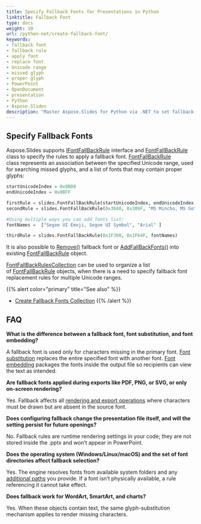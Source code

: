 ```yaml
---
title: Specify Fallback Fonts for Presentations in Python
linktitle: Fallback Font
type: docs
weight: 10
url: /python-net/create-fallback-font/
keywords:
- fallback font
- fallback rule
- apply font
- replace font
- Unicode range
- missed glyph
- proper glyph
- PowerPoint
- OpenDocument
- presentation
- Python
- Aspose.Slides
description: "Master Aspose.Slides for Python via .NET to set fallback fonts in PPT, PPTX and ODP files, safeguarding consistent text display on any device or OS."
---
```


## **Specify Fallback Fonts**

Aspose.Slides supports [IFontFallBackRule](https://reference.aspose.com/slides/python-net/aspose.slides/iFontFallBackRule/) interface and [FontFallBackRule](https://reference.aspose.com/slides/python-net/aspose.slides/FontFallBackRule/) class to specify the rules to apply a fallback font. [FontFallBackRule](https://reference.aspose.com/slides/python-net/aspose.slides/FontFallBackRule/) class represents an association between the specified Unicode range, used for searching missed glyphs, and a list of fonts that may contain proper glyphs:

```py
startUnicodeIndex = 0x0B80
endUnicodeIndex = 0x0BFF

firstRule = slides.FontFallBackRule(startUnicodeIndex, endUnicodeIndex, "Vijaya")
secondRule = slides.FontFallBackRule(0x3040, 0x309F, "MS Mincho, MS Gothic")

#Using multiple ways you can add fonts list:
fontNames =  ["Segoe UI Emoji, Segoe UI Symbol", "Arial" ]

thirdRule = slides.FontFallBackRule(0x1F300, 0x1F64F, fontNames)
```



It is also possible to [Remove()](https://reference.aspose.com/slides/python-net/aspose.slides/ifontfallbackrule/) fallback font or [AddFallBackFonts()](https://reference.aspose.com/slides/python-net/aspose.slides/fontfallbackrule/) into existing [FontFallBackRule](https://reference.aspose.com/slides/python-net/aspose.slides/FontFallBackRule/) object.

[FontFallBackRulesCollection](https://reference.aspose.com/slides/python-net/aspose.slides/fontfallbackrulescollection/) can be used to organize a list of [FontFallBackRule](https://reference.aspose.com/slides/python-net/aspose.slides/FontFallBackRule/) objects, when there is a need to specify fallback font replacement rules for multiple Unicode ranges.

{{% alert color="primary" title="See also" %}} 
- [Create Fallback Fonts Collection](/slides/python-net/create-fallback-fonts-collection/)
{{% /alert %}}

## **FAQ**

**What is the difference between a fallback font, font substitution, and font embedding?**

A fallback font is used only for characters missing in the primary font. [Font substitution](/slides/python-net/font-substitution/) replaces the entire specified font with another font. [Font embedding](/slides/python-net/embedded-font/) packages the fonts inside the output file so recipients can view the text as intended.

**Are fallback fonts applied during exports like PDF, PNG, or SVG, or only on-screen rendering?**

Yes. Fallback affects all [rendering and export operations](/slides/python-net/convert-presentation/) where characters must be drawn but are absent in the source font.

**Does configuring fallback change the presentation file itself, and will the setting persist for future openings?**

No. Fallback rules are runtime rendering settings in your code; they are not stored inside the .pptx and won’t appear in PowerPoint.

**Does the operating system (Windows/Linux/macOS) and the set of font directories affect fallback selection?**

Yes. The engine resolves fonts from available system folders and any [additional paths](/slides/python-net/custom-font/) you provide. If a font isn’t physically available, a rule referencing it cannot take effect.

**Does fallback work for WordArt, SmartArt, and charts?**

Yes. When these objects contain text, the same glyph-substitution mechanism applies to render missing characters.
